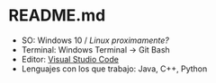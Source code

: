 [Manjaro]: https://manjaro.org
[KDE Plasma ES]: https://kde.org/es/plasma-desktop/
[VSCode]: https://code.visualstudio.com/
[Qtile]: http://www.qtile.org/
[Kitty]: https://sw.kovidgoyal.net/kitty/
[Starship]: https://starship.rs/es-es/
[Fish]: https://fishshell.com/
[Zsh]: https://zsh.org

# README.md

 - SO: Windows 10 / *Linux proximamente?*
 - Terminal: Windows Terminal -> Git Bash
 - Editor: [Visual Studio Code][VSCode]
 - Lenguajes con los que trabajo: Java, C++, Python
